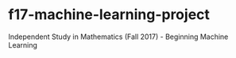 # f17-machine-learning-project
Independent Study in Mathematics (Fall 2017) - Beginning Machine Learning
